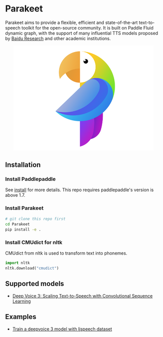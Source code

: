 # Parakeet

Parakeet aims to provide a flexible, efficient and state-of-the-art text-to-speech toolkit for the open-source community. It is built on Paddle Fluid dynamic graph, with the support of many influential TTS models proposed by [Baidu Research](http://research.baidu.com) and other academic institutions.  

<div align="center">
  <img src="images/logo.png" width=450 /> <br>
</div>

## Installation

### Install Paddlepaddle

See [install](https://www.paddlepaddle.org.cn/install/quick) for more details. This repo requires paddlepaddle's version is above 1.7.

### Install Parakeet

```bash
# git clone this repo first
cd Parakeet
pip install -e .
```

### Install CMUdict for nltk

CMUdict from nltk is used to transform text into phonemes.

```python
import nltk
nltk.download("cmudict")
```
## Supported models

- [Deep Voice 3: Scaling Text-to-Speech with Convolutional Sequence Learning](./parakeet/models/deepvoice3)

## Examples

- [Train a deepvoice 3 model with ljspeech dataset](./parakeet/examples/deepvoice3) 
